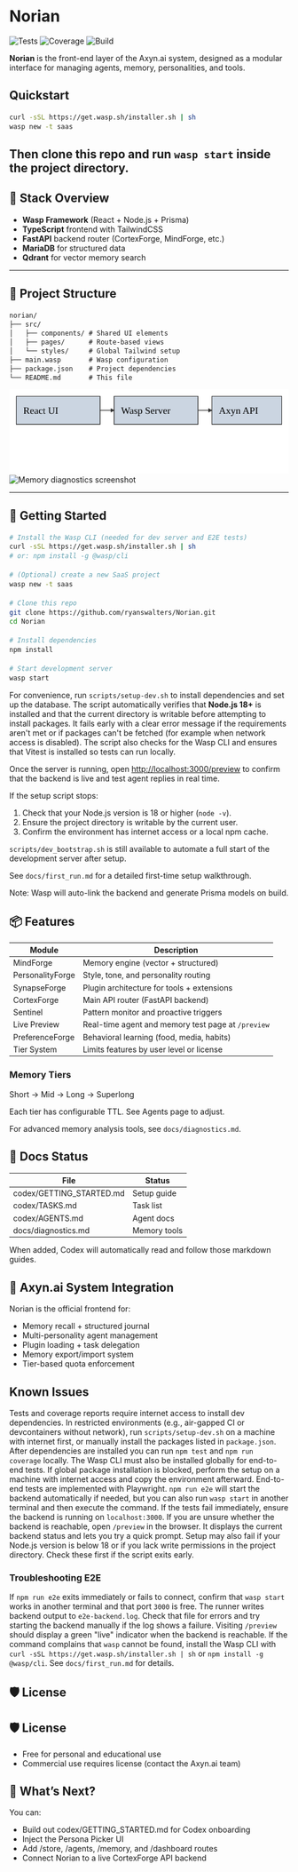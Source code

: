 # Norian

![Tests](https://img.shields.io/badge/tests-unknown-lightgrey)
![Coverage](https://img.shields.io/badge/coverage-unknown-lightgrey)
![Build](https://img.shields.io/badge/build-passing-brightgreen)

**Norian** is the front-end layer of the Axyn.ai system, designed as a modular interface for managing agents, memory, personalities, and tools.


## Quickstart

```bash
curl -sSL https://get.wasp.sh/installer.sh | sh
wasp new -t saas
```

Then clone this repo and run `wasp start` inside the project directory.
---

## 🔧 Stack Overview

- **Wasp Framework** (React + Node.js + Prisma)
- **TypeScript** frontend with TailwindCSS
- **FastAPI** backend router (CortexForge, MindForge, etc.)
- **MariaDB** for structured data
- **Qdrant** for vector memory search

---

## 📁 Project Structure

```
norian/
├── src/
│   ├── components/ # Shared UI elements
│   ├── pages/      # Route-based views
│   └── styles/     # Global Tailwind setup
├── main.wasp       # Wasp configuration
├── package.json    # Project dependencies
└── README.md       # This file
```

![Architecture diagram](docs/architecture.svg)
![Memory diagnostics screenshot](docs/diagnostics.png)

---

## 🚀 Getting Started

```bash
# Install the Wasp CLI (needed for dev server and E2E tests)
curl -sSL https://get.wasp.sh/installer.sh | sh
# or: npm install -g @wasp/cli

# (Optional) create a new SaaS project
wasp new -t saas

# Clone this repo
git clone https://github.com/ryanswalters/Norian.git
cd Norian

# Install dependencies
npm install

# Start development server
wasp start
```

For convenience, run `scripts/setup-dev.sh` to install dependencies and set up the database. The script automatically verifies that **Node.js 18+** is installed and that the current directory is writable before attempting to install packages. It fails early with a clear error message if the requirements aren't met or if packages can't be fetched (for example when network access is disabled).
The script also checks for the Wasp CLI and ensures that Vitest is installed so tests can run locally.

Once the server is running, open [http://localhost:3000/preview](http://localhost:3000/preview) to confirm that the backend is live and test agent replies in real time.

If the setup script stops:
1. Check that your Node.js version is 18 or higher (`node -v`).
2. Ensure the project directory is writable by the current user.
3. Confirm the environment has internet access or a local npm cache.

`scripts/dev_bootstrap.sh` is still available to automate a full start of the development server after setup.

See `docs/first_run.md` for a detailed first-time setup walkthrough.

Note: Wasp will auto-link the backend and generate Prisma models on build.

## 📦 Features

| Module           | Description                                        |
| ---------------- | -------------------------------------------------- |
| MindForge        | Memory engine (vector + structured)                |
| PersonalityForge | Style, tone, and personality routing               |
| SynapseForge     | Plugin architecture for tools + extensions         |
| CortexForge      | Main API router (FastAPI backend)                  |
| Sentinel         | Pattern monitor and proactive triggers             |
| Live Preview     | Real-time agent and memory test page at `/preview` |
| PreferenceForge  | Behavioral learning (food, media, habits)          |
| Tier System      | Limits features by user level or license           |

### Memory Tiers

Short → Mid → Long → Superlong

Each tier has configurable TTL. See Agents page to adjust.

For advanced memory analysis tools, see `docs/diagnostics.md`.

## 📄 Docs Status

| File                    | Status      |
| ----------------------- | ----------- |
| codex/GETTING_STARTED.md | Setup guide |
| codex/TASKS.md           | Task list |
| codex/AGENTS.md          | Agent docs |
| docs/diagnostics.md      | Memory tools |

When added, Codex will automatically read and follow those markdown guides.

## 🧠 Axyn.ai System Integration

Norian is the official frontend for:

- Memory recall + structured journal
- Multi-personality agent management
- Plugin loading + task delegation
- Memory export/import system
- Tier-based quota enforcement

## Known Issues

Tests and coverage reports require internet access to install dev dependencies.
In restricted environments (e.g., air-gapped CI or devcontainers without
network), run `scripts/setup-dev.sh` on a machine with internet first, or
manually install the packages listed in `package.json`. After dependencies are
installed you can run `npm test` and `npm run coverage` locally.
The Wasp CLI must also be installed globally for end-to-end tests. If global
package installation is blocked, perform the setup on a machine with internet
access and copy the environment afterward.
End-to-end tests are implemented with Playwright. `npm run e2e` will start the
backend automatically if needed, but you can also run `wasp start` in another
terminal and then execute the command. If the tests fail immediately, ensure the
backend is running on `localhost:3000`.
If you are unsure whether the backend is reachable, open `/preview` in the
browser. It displays the current backend status and lets you try a quick
prompt.
Setup may also fail if your Node.js version is below 18 or if you lack write
permissions in the project directory. Check these first if the script exits
early.

### Troubleshooting E2E

If `npm run e2e` exits immediately or fails to connect, confirm that `wasp start`
works in another terminal and that port `3000` is free. The runner writes backend
output to `e2e-backend.log`. Check that file for errors and try starting the
backend manually if the log shows a failure. Visiting `/preview` should display a
green "live" indicator when the backend is reachable.
If the command complains that `wasp` cannot be found, install the Wasp CLI with
`curl -sSL https://get.wasp.sh/installer.sh | sh` or `npm install -g @wasp/cli`.
See `docs/first_run.md` for details.

## 🛡 License

## 🛡 License

- Free for personal and educational use
- Commercial use requires license (contact the Axyn.ai team)

## 🧠 What’s Next?

You can:

- Build out codex/GETTING_STARTED.md for Codex onboarding
- Inject the Persona Picker UI
- Add /store, /agents, /memory, and /dashboard routes
- Connect Norian to a live CortexForge API backend


